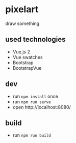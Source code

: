 # pixelart

draw something

## used technologies

* Vue.js 2
* Vue swatches
* Bootstrap
* BootstrapVue

## dev

* run `npm install` once
* run `npm run serve`
* open http://localhost:8080/

## build

* run `npm run build`
